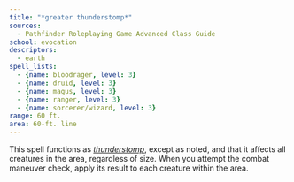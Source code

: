```yaml
---
title: "*greater thunderstomp*"
sources:
  - Pathfinder Roleplaying Game Advanced Class Guide
school: evocation
descriptors:
  - earth
spell_lists:
  - {name: bloodrager, level: 3}
  - {name: druid, level: 3}
  - {name: magus, level: 3}
  - {name: ranger, level: 3}
  - {name: sorcerer/wizard, level: 3}
range: 60 ft.
area: 60-ft. line
---
```


This spell functions as [*thunderstomp*](/spells/thunderstomp/), except as noted, and that it affects all creatures in the area, regardless of size. When you attempt the combat maneuver check, apply its result to each creature within the area.


